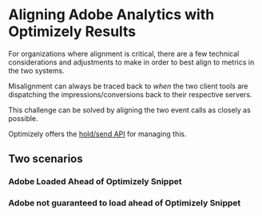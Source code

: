 # Aligning Adobe Analytics with Optimizely Results
For organizations where alignment is critical, there are a few technical considerations and adjustments to make in order to best align to metrics in the two systems.

Misalignment can always be traced back to _when_ the two client tools are dispatching the impressions/conversions back to their respective servers. 

This challenge can be solved by aligning the two event calls as closely as possible. 

Optimizely offers the [hold/send API](https://help.optimizely.com/Set_Up_Optimizely/Control_the_timing_of_Optimizely_X_Web_Event_dispatch_with_holdEvents_and_sendEvents) for managing this.

## Two scenarios

### Adobe Loaded Ahead of Optimizely Snippet

### Adobe not guaranteed to load ahead of Optimizely Snippet
